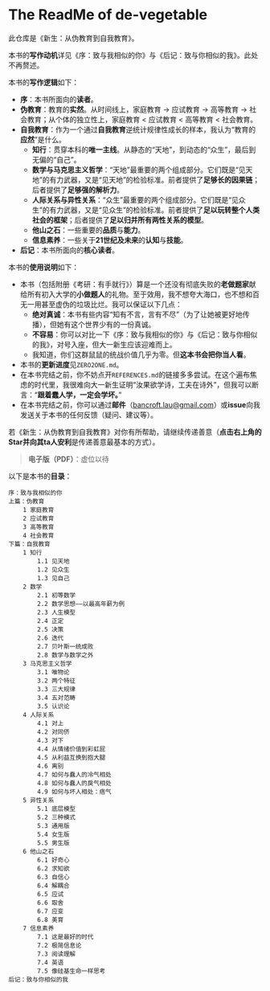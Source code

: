 # The ReadMe of de-vegetable

此仓库是《新生：从伪教育到自我教育》。

本书的**写作动机**详见《序：致与我相似的你》与《后记：致与你相似的我》。此处不再赘述。

本书的**写作逻辑**如下：

- **序**：本书所面向的**读者**。
- **伪教育**：教育的**实然**。从时间线上，家庭教育 → 应试教育 → 高等教育 → 社会教育；从个体的独立性上，家庭教育 < 应试教育 < 高等教育 < 社会教育。
- **自我教育**：作为一个通过**自我教育**逆统计规律性成长的样本，我认为“教育的**应然**”是什么。
  - **知行**：贯穿本科的**唯一主线**。从静态的“天地”，到动态的“众生”，最后到无偏的“自己”。
  - **数学与马克思主义哲学**：“天地”最重要的两个组成部分。它们既是“见天地”的有力武器，又是“见天地”的检验标准。前者提供了**足够长的因果链**；后者提供了**足够强的解析力**。
  - **人际关系与异性关系**：“众生”最重要的两个组成部分。它们既是“见众生”的有力武器，又是“见众生”的检验标准。前者提供了**足以玩转整个人类社会的框架**；后者提供了**足以归并所有两性关系的模型**。
  - **他山之石**：一些重要的**品质**与**能力**。
  - **信息素养**：一些关于**21世纪及未来**的**认知**与**技能**。
- **后记**：本书所面向的**核心读者**。

本书的**使用说明**如下：

- 本书（包括附册《考研：有手就行》）算是一个还没有彻底失败的**老做题家**献给所有初入大学的**小做题人**的礼物。至于效用，我不想夸大海口，也不想和百无一用甚至虚伪的垃圾比烂。我可以保证以下几点：
  - **绝对真诚**：本书有些内容“知有不言，言有不尽”（为了让她被更好地传播），但她有这个世界少有的一份真诚。
  - **不容易**：你可以对比一下《序：致与我相似的你》与《后记：致与你相似的我》，对号入座，但大一新生应该迎难而上。
  - 我知道，你们这群鼠鼠的统战价值几乎为零。但**这本书会把你当人看**。
- 本书的**更新进度**见`ZERO2ONE.md`。
- 在本书完结之前，你不妨点开`REFERENCES.md`的链接多多尝试。在这个遍布焦虑的时代里，我很难向大一新生证明“汝果欲学诗，工夫在诗外”，但我可以断言：“**跟着蠢人学，一定会学坏。**”
- 在本书完结之前，你可以通过**邮件**（bancroft.lau@gmail.com）或**issue**向我发送关于本书的任何反馈（疑问、建议等）。

若《新生：从伪教育到自我教育》对你有所帮助，请继续传递善意（**点击右上角的Star并向其ta人安利**是传递善意最基本的方式）。

> **电子版（PDF）**：虚位以待

以下是本书的**目录**：

```shell
序：致与我相似的你
上篇：伪教育
	1 家庭教育
	2 应试教育
	3 高等教育
	4 社会教育
下篇：自我教育
	1 知行
		1.1 见天地
		1.2 见众生
		1.3 见自己
	2 数学
		2.1 初等数学
		2.2 数学思想——以最高年薪为例
		2.3 人生模型
		2.4 正定
		2.5 决策
		2.6 迭代
		2.7 贝叶斯一统成败
		2.8 数学与数学之外
	3 马克思主义哲学
		3.1 唯物论
		3.2 两个特征
		3.3 三大规律
		3.4 五对范畴
		3.5 认识论
	4 人际关系
		4.1 对上
		4.2 对同侪
		4.3 对下
		4.4 从情绪价值到彩虹屁
		4.5 从利益互换到抱大腿
		4.6 离别
		4.7 如何与蠢人的冷气相处
		4.8 如何与蠢人的戾气相处
		4.9 如何与坏人相处：痞气
	5 异性关系
		5.1 底层模型
		5.2 三种模式
		5.3 通用版
		5.4 女生版
		5.5 男生版
	6 他山之石
		6.1 好奇心
		6.2 求知欲
		6.3 自信心
		6.4 解耦合
		6.5 应试
		6.6 取舍
		6.7 应变
		6.8 美育
	7 信息素养
		7.1 这是最好的时代
		7.2 极简信息论
		7.3 阅读理解
		7.4 英语
		7.5 像硅基生命一样思考
后记：致与你相似的我
```
